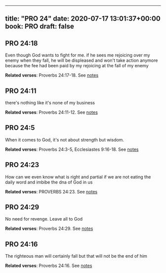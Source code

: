 
---
title: "PRO 24"
date: 2020-07-17 13:01:37+00:00
book: PRO
draft: false
---

## PRO 24:18

Even though God wants to fight for me. if he sees me rejoicing over my enemy when they fall, he will be displeased and won't take action anymore because the fee had been paid by my rejoicing at the fall of my enemy

**Related verses**: Proverbs 24:17-18. See [notes](https://my.bible.com/notes/3475693033298322313)


## PRO 24:11

there's nothing like it's none of my business

**Related verses**: Proverbs 24:11-12. See [notes](https://my.bible.com/notes/3475689902283940674)


## PRO 24:5

When it comes to God, it's not about strength but wisdom.

**Related verses**: Proverbs 24:3-5, Ecclesiastes 9:16-18. See [notes](https://my.bible.com/notes/3085789324676686083)


## PRO 24:23

How can we even know what is right and partial if we are not eating the daily word and imbibe the dna of God in us

**Related verses**: PROVERBS 24:23. See [notes](https://my.bible.com/notes/2708000362560479640)


## PRO 24:29

No need for revenge. Leave all to God

**Related verses**: Proverbs 24:29. See [notes](https://my.bible.com/notes/3634180440741109861)


## PRO 24:16

The righteous man will certainly fall but that will not be the end of him

**Related verses**: Proverbs 24:16. See [notes](https://my.bible.com/notes/3632862365416677645)

